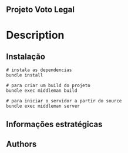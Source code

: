 ## Projeto Voto Legal

# Description



## Instalação

```
# instala as dependencias
bundle install

# para criar um build do projeto
bundle exec middleman build

# para iniciar o servidor a partir do source
bundle exec middleman server
```


## Informações estratégicas






## Authors


